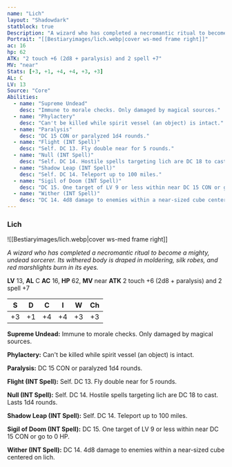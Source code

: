 ```yaml
---
name: "Lich"
layout: "Shadowdark"
statblock: true
Description: "A wizard who has completed a necromantic ritual to become a mighty, undead sorcerer. Its withered body is draped in moldering, silk robes, and red marshlights burn in its eyes."
Portrait: "[[Bestiaryimages/lich.webp|cover ws-med frame right]]"
ac: 16
hp: 62
ATK: "2 touch +6 (2d8 + paralysis) and 2 spell +7"
MV: "near"
Stats: [+3, +1, +4, +4, +3, +3]
AL: C
LV: 13
Source: "Core"
Abilities:
  - name: "Supreme Undead"
    desc: "Immune to morale checks. Only damaged by magical sources."
  - name: "Phylactery"
    desc: "Can't be killed while spirit vessel (an object) is intact."
  - name: "Paralysis"
    desc: "DC 15 CON or paralyzed 1d4 rounds."
  - name: "Flight (INT Spell)"
    desc: "Self. DC 13. Fly double near for 5 rounds."
  - name: "Null (INT Spell)"
    desc: "Self. DC 14. Hostile spells targeting lich are DC 18 to cast. Lasts 1d4 rounds."
  - name: "Shadow Leap (INT Spell)"
    desc: "Self. DC 14. Teleport up to 100 miles."
  - name: "Sigil of Doom (INT Spell)"
    desc: "DC 15. One target of LV 9 or less within near DC 15 CON or go to 0 HP."
  - name: "Wither (INT Spell)"
    desc: "DC 14. 4d8 damage to enemies within a near-sized cube centered on lich."
---
```


### Lich

![[Bestiaryimages/lich.webp|cover ws-med frame right]]

_A wizard who has completed a necromantic ritual to become a mighty, undead sorcerer. Its withered body is draped in moldering, silk robes, and red marshlights burn in its eyes._

**LV** 13, **AL** C
**AC** 16, **HP** 62, **MV** near
**ATK** 2 touch +6 (2d8 + paralysis) and 2 spell +7

|  S  |  D  |  C  |  I  |  W  |  Ch  |
|:---:|:---:|:---:|:---:|:---:|:----:|
| +3 | +1 | +4 | +4 | +3 | +3 |

**Supreme Undead:** Immune to morale checks. Only damaged by magical sources.

**Phylactery:** Can't be killed while spirit vessel (an object) is intact.

**Paralysis:** DC 15 CON or paralyzed 1d4 rounds.

**Flight (INT Spell):** Self. DC 13. Fly double near for 5 rounds.

**Null (INT Spell):** Self. DC 14. Hostile spells targeting lich are DC 18 to cast. Lasts 1d4 rounds.

**Shadow Leap (INT Spell):** Self. DC 14. Teleport up to 100 miles.

**Sigil of Doom (INT Spell):** DC 15. One target of LV 9 or less within near DC 15 CON or go to 0 HP.

**Wither (INT Spell):** DC 14. 4d8 damage to enemies within a near-sized cube centered on lich.

